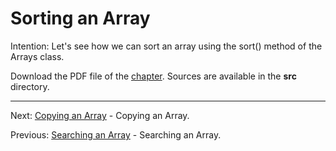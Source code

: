# Sorting an Array

Intention: Let's see how we can sort an array using the sort() method of the Arrays class.

Download the PDF file of the [chapter](chapter_37.pdf). Sources are available in the <b>src</b> directory. 


<hr>

Next: [Copying an Array](chapter_38.md "Copying an Array") - Copying an Array.

Previous: [Searching an Array](chapter_36.md "Searching an Array") - Searching an Array.